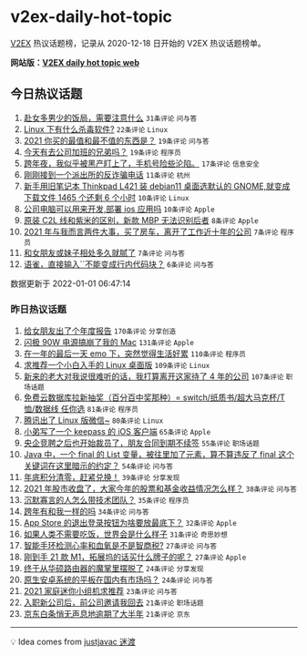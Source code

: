 # v2ex-daily-hot-topic

[V2EX](https://www.v2ex.com/) 热议话题榜，记录从 2020-12-18 日开始的 V2EX 热议话题榜单。

**网站版：[V2EX daily hot topic web](https://boojack.github.io/v2ex-daily-hot-topic-web/)**

## 今日热议话题

<!-- TODAY BEGIN -->

1. [赴女多男少的饭局，需要注意什么](https://www.v2ex.com/t/825624) `31条评论` `问与答`
1. [Linux 下有什么杀毒软件?](https://www.v2ex.com/t/825630) `22条评论` `Linux`
1. [2021 你买的最值和最不值的东西是？](https://www.v2ex.com/t/825639) `19条评论` `问与答`
1. [今天有去公司加班的兄弟吗？](https://www.v2ex.com/t/825620) `19条评论` `程序员`
1. [跨年夜，我似乎被黑产盯上了，手机号险些沦陷。](https://www.v2ex.com/t/825638) `17条评论` `信息安全`
1. [刚刚接到一个派出所的反诈骗电话](https://www.v2ex.com/t/825651) `11条评论` `杭州`
1. [新手用旧笔记本 Thinkpad L421 装 debian11 桌面选默认的 GNOME,就变成下载文件 1465 个还剩 6 个小时](https://www.v2ex.com/t/825625) `10条评论` `Linux`
1. [公司电脑可以用来开发,部署 ios 应用吗](https://www.v2ex.com/t/825622) `10条评论` `Apple`
1. [原装 C2L 线和紫米的区别，新款 MBP 无法识别后者](https://www.v2ex.com/t/825629) `8条评论` `Apple`
1. [2021 年与我而言两件大事，买了房车，离开了工作近十年的公司](https://www.v2ex.com/t/825636) `7条评论` `程序员`
1. [和女朋友或妹子相处多久就腻了](https://www.v2ex.com/t/825633) `7条评论` `问与答`
1. [语雀，直接输入``不能变成行内代码块？](https://www.v2ex.com/t/825632) `6条评论` `问与答`

数据更新于 2022-01-01 06:47:14

<!-- TODAY END -->

### 昨日热议话题

<!-- YESTERDAY BEGIN -->

1. [给女朋友出了个年度报告](https://www.v2ex.com/t/825404) `170条评论` `分享创造`
1. [闪极 90W 电源搞崩了我的 Mac](https://www.v2ex.com/t/825435) `131条评论` `Apple`
1. [在一年的最后一天 emo 下，突然觉得生活好累](https://www.v2ex.com/t/825441) `110条评论` `程序员`
1. [求推荐一个小白入手的 Linux 桌面版](https://www.v2ex.com/t/825471) `109条评论` `Linux`
1. [新来的老大对我说很难听的话，我打算离开这家待了 4 年的公司](https://www.v2ex.com/t/825511) `107条评论` `职场话题`
1. [免费云数据库拉新抽奖（百分百中奖那种）= switch/纸质书/超大马克杯/T 恤/数据线 任你选](https://www.v2ex.com/t/825427) `81条评论` `程序员`
1. [腾讯出了 Linux 版微信~](https://www.v2ex.com/t/825417) `80条评论` `Linux`
1. [小弟写了一个 keepass 的 iOS 客户端](https://www.v2ex.com/t/825428) `65条评论` `Apple`
1. [央企竞聘之后也开始裁员了，朋友合同到期不续签](https://www.v2ex.com/t/825423) `55条评论` `职场话题`
1. [Java 中，一个 final 的 List 变量，被往里加了元素，算不算违反了 final 这个关键词在这里暗示的约定？](https://www.v2ex.com/t/825448) `54条评论` `问与答`
1. [年底积分清零，赶紧兑换！](https://www.v2ex.com/t/825550) `39条评论` `分享发现`
1. [2021 年股市收盘了，大家今年的股票和基金收益情况怎么样？](https://www.v2ex.com/t/825526) `38条评论` `问与答`
1. [沉默寡言的人怎么带技术团队？](https://www.v2ex.com/t/825500) `35条评论` `程序员`
1. [跨年有和我一样的吗](https://www.v2ex.com/t/825585) `34条评论` `问与答`
1. [App Store 的退出登录按钮为啥要放最底下？](https://www.v2ex.com/t/825422) `32条评论` `Apple`
1. [如果人类不需要吃饭，世界会是什么样子](https://www.v2ex.com/t/825458) `31条评论` `奇思妙想`
1. [智能手环检测心率和血氧是不是智商税?](https://www.v2ex.com/t/825514) `27条评论` `问与答`
1. [刚到手 21 款 M1，拓展坞的话买什么牌子的呢？](https://www.v2ex.com/t/825479) `27条评论` `Apple`
1. [终于从华硕路由器的魔掌里摆脱了](https://www.v2ex.com/t/825516) `24条评论` `分享发现`
1. [原生安卓系统的平板在国内有市场吗？](https://www.v2ex.com/t/825474) `24条评论` `问与答`
1. [2021 家庭迷你小组机求推荐](https://www.v2ex.com/t/825475) `23条评论` `问与答`
1. [入职新公司后，前公司邀请我回去](https://www.v2ex.com/t/825572) `21条评论` `职场话题`
1. [京东白条悄无声息地逾期了大半年](https://www.v2ex.com/t/825524) `21条评论` `京东`

<!-- YESTERDAY END -->

---

💡 Idea comes from [justjavac 迷渡](https://github.com/justjavac/)
